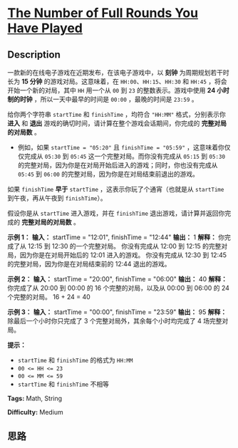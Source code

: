 # [The Number of Full Rounds You Have Played][title]

## Description

一款新的在线电子游戏在近期发布，在该电子游戏中，以 **刻钟** 为周期规划若干时长为 **15 分钟** 的游戏对局。这意味着，在
`HH:00`、`HH:15`、`HH:30` 和 `HH:45` ，将会开始一个新的对局，其中 `HH` 用一个从 `00` 到 `23`
的整数表示。游戏中使用 **24 小时制的时钟** ，所以一天中最早的时间是 `00:00` ，最晚的时间是 `23:59` 。

给你两个字符串 `startTime` 和 `finishTime` ，均符合 `"HH:MM"` 格式，分别表示你 **进入** 和 **退出**
游戏的确切时间，请计算在整个游戏会话期间，你完成的 **完整对局的对局数** 。

  * 例如，如果 `startTime = "05:20"` 且 `finishTime = "05:59"` ，这意味着你仅仅完成从 `05:30` 到 `05:45` 这一个完整对局。而你没有完成从 `05:15` 到 `05:30` 的完整对局，因为你是在对局开始后进入的游戏；同时，你也没有完成从 `05:45` 到 `06:00` 的完整对局，因为你是在对局结束前退出的游戏。

如果 `finishTime` **早于** `startTime` ，这表示你玩了个通宵（也就是从 `startTime` 到午夜，再从午夜到
`finishTime`）。

假设你是从 `startTime` 进入游戏，并在 `finishTime` 退出游戏，请计算并返回你完成的 **完整对局的对局数** 。

**示例 1：**
            **输入：** startTime = "12:01", finishTime = "12:44"    **输出：** 1    **解释：** 你完成了从 12:15 到 12:30 的一个完整对局。    你没有完成从 12:00 到 12:15 的完整对局，因为你是在对局开始后的 12:01 进入的游戏。    你没有完成从 12:30 到 12:45 的完整对局，因为你是在对局结束前的 12:44 退出的游戏。    

**示例 2：**
            **输入：** startTime = "20:00", finishTime = "06:00"    **输出：** 40    **解释：** 你完成了从 20:00 到 00:00 的 16 个完整的对局，以及从 00:00 到 06:00 的 24 个完整的对局。    16 + 24 = 40    

**示例 3：**
            **输入：** startTime = "00:00", finishTime = "23:59"    **输出：** 95    **解释：** 除最后一个小时你只完成了 3 个完整对局外，其余每个小时均完成了 4 场完整对局。    

**提示：**

  * `startTime` 和 `finishTime` 的格式为 `HH:MM`
  * `00 <= HH <= 23`
  * `00 <= MM <= 59`
  * `startTime` 和 `finishTime` 不相等


**Tags:** Math, String

**Difficulty:** Medium

## 思路

[title]: https://leetcode-cn.com/problems/the-number-of-full-rounds-you-have-played
